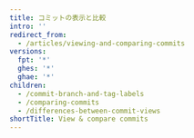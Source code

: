 ```yaml
---
title: コミットの表示と比較
intro: ''
redirect_from:
  - /articles/viewing-and-comparing-commits
versions:
  fpt: '*'
  ghes: '*'
  ghae: '*'
children:
  - /commit-branch-and-tag-labels
  - /comparing-commits
  - /differences-between-commit-views
shortTitle: View & compare commits
---
```



